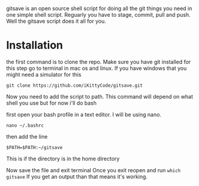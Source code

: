 #                 
gitsave is an open source shell script for doing all the git things you need in one simple shell script. 
Reguarly you have to stage, commit, pull and push. Well the gitsave script does it all for you.

# Installation
the first command is to clone the repo. Make sure you have git installed for this step
go to terminal in mac os and linux. If you have windows that you might need a simulator for this
```
git clone https://github.com/iKittyCode/gitsave.git
```
Now you need to add the script to path. This command will depend on what shell you use but for now i'll do bash

first open your bash profile in a text editor. I will be using nano.
  
```
nano ~/.bashrc
```
then add the line

```
$PATH=$PATH:~/gitsave
```
This is if the directory is in the home directory


Now save the file and exit terminal
Once you exit reopen and run `which gitsave`
If you get an output than that means it's working.
